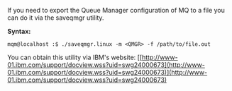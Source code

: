 
If you need to export the Queue Manager configuration of MQ to a file you can do it via the saveqmgr utility.

**Syntax:**

    mqm@localhost :$ ./saveqmgr.linux -m <QMGR> -f /path/to/file.out

You can obtain this utility via IBM's website: [[http://www-01.ibm.com/support/docview.wss?uid=swg24000673](http://www-01.ibm.com/support/docview.wss?uid=swg24000673)](http://www-01.ibm.com/support/docview.wss?uid=swg24000673)
